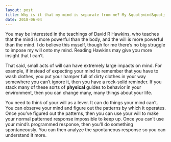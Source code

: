 ```yaml
---
layout: post
title: Why is it that my mind is separate from me? My &quot;mind&quot; has a mind of its own. I can’t inflict my own free will, in fact it inflicts its will unto me. How do I impose my will over my mind?
date: 2018-06-04
---
```


<p>You may be interested in the teachings of David R Hawkins, who teaches that the mind is more powerful than the body, and the will is more powerful than the mind. I do believe this myself, though for me there’s no big struggle to impose my will onto my mind. Reading Hawkins may give you more insight that I can’t.</p><p>That said, small acts of will can have extremely large impacts on mind. For example, if instead of expecting your mind to remember that you have to wash clothes, you put your hamper full of dirty clothes in your way somewhere you can’t ignore it, then you have a rock-solid reminder. If you stack many of these sorts of <b>physical</b> guides to behavior in your environment, then you can change many, many things about your life.</p><p>You need to think of your will as a lever. It can do things your mind can’t. You can observe your mind and figure out the patterns by which it operates. Once you’ve figured out the patterns, then you can use your will to make your normal patterned response impossible to keep up. Once you can’t use your mind’s programmed response, then you’ll do something spontaneously. You can then analyze the spontaneous response so you can understand it more.</p>
